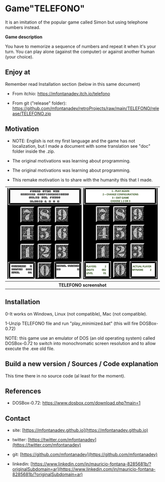 
# Game"TELEFONO"

It is an imitation of the popular game called Simon but using telephone numbers instead.

**Game description**

You have to memorize a sequence of numbers and repeat it when it's your turn. You can play alone (against the computer) or against another human (your choice).



## Enjoy at

Remember read Installation section (below in this same document)

* From itchio: https://mfontanadev.itch.io/telefono

* From git ("release" folder): https://github.com/mfontanadev/retroProjects/raw/main/TELEFONO/release/TELEFONO.zip



## Motivation

- NOTE: English is not my first language and the game has not localization, but I made a document with some translation see "doc" folder inside the .zip.
- The original motivations was learning about programming.

- The original motivations was learning about programming.
- This remake motivation is to share with the humanity this that I made.

<table>
	<tr>
		<th width="720px" align="center">
		<img width="720px"
src="https://github.com/mfontanadev/retroProjects/raw/main/TELEFONO/doc/game_screenshot.png">
		</th>
	</tr>
	<tr>
		<th align="center">
			TELEFONO screenshot
		</th>
	</tr>
</table>



## Installation

0-It works on Windows, Linux (not compatible), Mac (not compatible).

1-Unzip TELEFONO file and run "play_minimized.bat" (this will fire DOSBox-0.72)

NOTE: this game use an emulator of DOS (an old operating system) called DOSBox-0.72 to switch into monochromatic screen resolution and to allow execute the .exe old file.



## Build a new version / Sources / Code explanation

This time there in no source code (al least for the moment).



## References

* DOSBox-0.72:  https://www.dosbox.com/download.php?main=1



## Contact

* site: [https://mfontanadev.github.io](https://mfontanadev.github.io)

* twitter: [https://twitter.com/mfontanadev](https://twitter.com/mfontanadev)

* git: [https://github.com/mfontanadev](https://github.com/mfontanadev)

* linkedin: [https://www.linkedin.com/in/mauricio-fontana-8285681b/?originalSubdomain=ar](https://www.linkedin.com/in/mauricio-fontana-8285681b/?originalSubdomain=ar)


